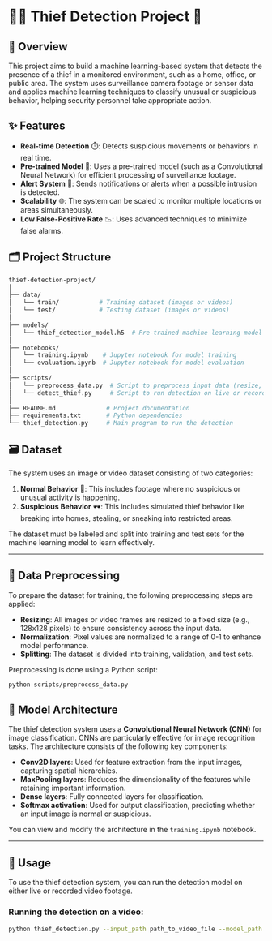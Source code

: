 # 🕵️‍♂️ Thief Detection Project 🚨

## 📖 Overview

This project aims to build a machine learning-based system that detects the presence of a thief in a monitored environment, such as a home, office, or public area. The system uses surveillance camera footage or sensor data and applies machine learning techniques to classify unusual or suspicious behavior, helping security personnel take appropriate action.

## ✨ Features

- **Real-time Detection** ⏱️: Detects suspicious movements or behaviors in real time.
- **Pre-trained Model** 🤖: Uses a pre-trained model (such as a Convolutional Neural Network) for efficient processing of surveillance footage.
- **Alert System** 📲: Sends notifications or alerts when a possible intrusion is detected.
- **Scalability** 🌐: The system can be scaled to monitor multiple locations or areas simultaneously.
- **Low False-Positive Rate** 📉: Uses advanced techniques to minimize false alarms.

## 🗂️ Project Structure

```bash
thief-detection-project/
│
├── data/
│   └── train/           # Training dataset (images or videos)
│   └── test/            # Testing dataset (images or videos)
│
├── models/
│   └── thief_detection_model.h5  # Pre-trained machine learning model
│
├── notebooks/
│   └── training.ipynb    # Jupyter notebook for model training
│   └── evaluation.ipynb  # Jupyter notebook for model evaluation
│
├── scripts/
│   └── preprocess_data.py  # Script to preprocess input data (resize, normalize, etc.)
│   └── detect_thief.py     # Script to run detection on live or recorded footage
│
├── README.md              # Project documentation
├── requirements.txt       # Python dependencies
└── thief_detection.py     # Main program to run the detection
```
## 🗃️ Dataset

The system uses an image or video dataset consisting of two categories:

1. **Normal Behavior** 👥: This includes footage where no suspicious or unusual activity is happening.
2. **Suspicious Behavior** 🕶️: This includes simulated thief behavior like breaking into homes, stealing, or sneaking into restricted areas.

The dataset must be labeled and split into training and test sets for the machine learning model to learn effectively.

---

## 🔄 Data Preprocessing

To prepare the dataset for training, the following preprocessing steps are applied:

- **Resizing**: All images or video frames are resized to a fixed size (e.g., 128x128 pixels) to ensure consistency across the input data.
- **Normalization**: Pixel values are normalized to a range of 0-1 to enhance model performance.
- **Splitting**: The dataset is divided into training, validation, and test sets.

Preprocessing is done using a Python script:

```bash
python scripts/preprocess_data.py
```
## 🧠 Model Architecture

The thief detection system uses a **Convolutional Neural Network (CNN)** for image classification. CNNs are particularly effective for image recognition tasks. The architecture consists of the following key components:

- **Conv2D layers**: Used for feature extraction from the input images, capturing spatial hierarchies.
- **MaxPooling layers**: Reduces the dimensionality of the features while retaining important information.
- **Dense layers**: Fully connected layers for classification.
- **Softmax activation**: Used for output classification, predicting whether an input image is normal or suspicious.

You can view and modify the architecture in the `training.ipynb` notebook.

---

## 🚀 Usage

To use the thief detection system, you can run the detection model on either live or recorded video footage.

### Running the detection on a video:

```bash
python thief_detection.py --input_path path_to_video_file --model_path models/thief_detection_model.h5
```


